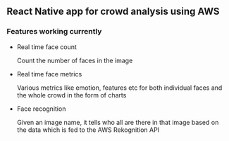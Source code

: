 ## React Native app for crowd analysis using AWS

### Features working currently

- Real time face count

   Count the number of faces in the image

- Real time face metrics

   Various metrics like emotion, features etc for both individual faces and the whole crowd in the form of charts

- Face recognition

   Given an image name, it tells who all are there in that image based on the data which is fed to the AWS Rekognition API

